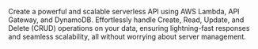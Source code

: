 Create a powerful and scalable serverless API using AWS Lambda, API Gateway, and DynamoDB. Effortlessly handle Create, Read, Update, and Delete (CRUD) operations on your data, ensuring lightning-fast responses and seamless scalability, all without worrying about server management.
